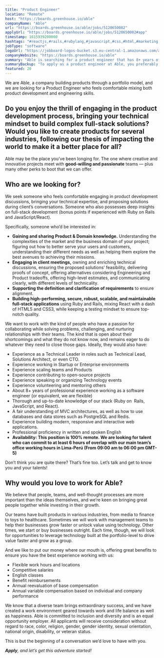 ```yaml
---
title: "Product Engineer"
location: "Remote"
host: "https://boards.greenhouse.io/able"
companyName: "Able"
url: "https://boards.greenhouse.io/able/jobs/5120650002"
applyUrl: "https://boards.greenhouse.io/able/jobs/5120650002#app"
timestamp: 1615939200000
hashtags: "#reactjs,#rails,#rubylang,#javascript,#css,#html,#marketing,#management,#redis,#postgresql"
jobType: "software"
logoUrl: "https://jobboard-logos-bucket.s3.eu-central-1.amazonaws.com/able"
companyWebsite: "https://boards.greenhouse.io/able"
summary: "Able is searching for a product engineer that has 8+ years of professional experience working as a software engineer."
summaryBackup: "To apply as a product engineer at Able, you preferably need to have some knowledge of: #reactjs, #rails, #rubylang."
featured: 20
---
```


We are Able, a company building products through a portfolio model, and we are looking for a Product Engineer who feels comfortable mixing both product development and engineering skills.

## Do you enjoy the thrill of engaging in the product development process, bringing your technical mindset to build complex full-stack solutions? Would you like to create products for several industries, following our thesis of impacting the world to make it a better place for all?

Able may be the place you’ve been longing for. The one where creative and innovative projects meet with **good-willing and passionate** teams — plus many other perks to boot that we can offer.

## Who are we looking for?

We seek someone who feels comfortable engaging in product development discussions, bringing your technical expertise, and proposing solutions during client’s conversations. Someone who also possesses deep insights on full-stack development (bonus points if experienced with Ruby on Rails and JavaScript/React). 

Specifically, someone who’d be interested in:

*   **Gaining and sharing Product & Domain knowledge.** Understanding the complexities of the market and the business domain of your project; figuring out how to better serve your users and customers, understanding their different needs as well as helping them explore the best avenues to achieving their missions.
*   **Engaging in client meetings,** owning and enriching technical discussions, ensuring the proposed solutions’ feasibility, delivering proofs of concept, offering alternatives considering Engineering and Product tradeoffs, offering high-level estimates, and communicating clearly, with different levels of technicality.
*   **Supporting the definition and clarification of requirements** to ensure alignment.
*   **Building high-performing, secure, robust, scalable, and maintainable full-stack applications** using Ruby and Rails, mixing React with a dash of HTML5 and CSS3, while keeping a testing mindset to ensure top-notch quality. 

We want to work with the kind of people who have a passion for collaborating while solving problems, challenging, and nurturing relationships with their teams. The kind that is open about their shortcomings and what they do not know now, and remains eager to do whatever they need to close those gaps. Ideally, they would also have:

*   Experience as a Technical Leader in roles such as Technical Lead, Solutions Architect, or even CTO.
*   Experience working in Startup or Enterprise environments
*   Experience scaling teams and Products
*   Experience contributing to open-source projects
*   Experience speaking or organizing Technology events
*   Experience volunteering and mentoring others
*   About 8+ years of professional experience working as a software engineer (or equivalent, we are flexible)
*   Thorough and up-to-date knowledge of our stack (Ruby on  Rails, JavaScript, and React).
*   A fair understanding of MVC architectures, as well as how to use databases and data stores such as PostgreSQL and Redis.
*   Experience building modern, responsive and interactive web applications.
*   Professional proficiency in written and spoken English
*   **Availability: This position is 100% remote. We are looking for talent who can commit to at least 6 hours of overlap with our main team’s office working hours in Lima-Perú (From 09:00 am to 06:00 pm GMT-5)**

Don’t think you are quite there? That’s fine too. Let’s talk and get to know you and your talents!

## Why would you love to work for Able?

We believe that people, teams, and well-thought processes are more important than the ideas themselves, and we’re keen on bringing great people together while investing in their growth.

Our teams have built products in various industries, from media to finance to toys to healthcare. Sometimes we will work with management teams to help their businesses grow faster or unlock value using technology. Other times, we start or buy businesses outright. Each time, though, we will look for opportunities to leverage technology built at the portfolio-level to drive value faster and grow as a group.

And we like to put our money where our mouth is, offering great benefits to ensure you have the best experience working with us:

*   Flexible work hours and locations 
*   Competitive salaries
*   English classes
*   Benefit reimbursements
*   Annual reevaluation of base compensation
*   Annual variable compensation based on individual and company performance

We know that a diverse team brings extraordinary success, and we have created a work environment geared towards work and life balance as well as happiness. Able is committed to inclusion and diversity and is an equal opportunity employer. All applicants will receive consideration without regard to race, color, religion, gender, gender identity, sexual orientation, national origin, disability, or veteran status.

This is but the beginning of a conversation we’d love to have with you.

**_Apply_**_, and let’s get this adventure started!_
